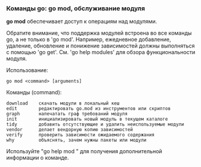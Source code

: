 ### Команды go: go mod, обслуживание модуля

**go mod** обеспечивает доступ к операциям над модулями.

Обратите внимание, что поддержка модулей встроена во все команды go, а не только в 'go mod'. Например, ежедневное добавление, удаление, обновление и понижение зависимостей должны выполняться с помощью 'go get'. См. 'go help modules' для обзора функциональности модуля.

Использование:

```
go mod <command> [arguments]

```

Команды (command):

```
download    скачать модули в локальный кеш
edit        редактировать go.mod из инструментов или скриптов
graph       напечатать граф требований модуля
init        инициализировать новый модуль в текущем каталоге
tidy        добавить отсутствующие и удалить неиспользуемые модули
vendor      делает вендорную копию зависимостей
verify      проверить зависимости ожидаемого содержания
why         объяснять, зачем нужны пакеты или модули

```

Используйте "go help mod <command>" для получения дополнительной информации о команде.
